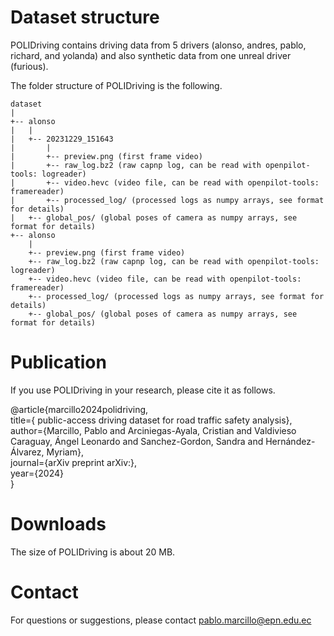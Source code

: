 # Dataset structure

POLIDriving contains driving data from 5 drivers (alonso, andres, pablo, richard, and yolanda) and also synthetic data from one unreal driver (furious).  

The folder structure of POLIDriving is the following.

```
dataset
|
+-- alonso
|   |
|   +-- 20231229_151643
|       |
|       +-- preview.png (first frame video)
|       +-- raw_log.bz2 (raw capnp log, can be read with openpilot-tools: logreader)
|       +-- video.hevc (video file, can be read with openpilot-tools: framereader)
|       +-- processed_log/ (processed logs as numpy arrays, see format for details)
|   +-- global_pos/ (global poses of camera as numpy arrays, see format for details)
+-- alonso
    |
    +-- preview.png (first frame video)
    +-- raw_log.bz2 (raw capnp log, can be read with openpilot-tools: logreader)
    +-- video.hevc (video file, can be read with openpilot-tools: framereader)
    +-- processed_log/ (processed logs as numpy arrays, see format for details)
    +-- global_pos/ (global poses of camera as numpy arrays, see format for details)

```

# Publication

If you use POLIDriving in your research, please cite it as follows.

@article{marcillo2024polidriving,  
title={ public-access driving dataset for road traffic safety analysis},  
author={Marcillo, Pablo and Arciniegas-Ayala, Cristian and Valdivieso Caraguay, Ángel Leonardo and Sanchez-Gordon, Sandra and Hernández-Álvarez, Myriam},  
journal={arXiv preprint arXiv:},  
year={2024}  
}

# Downloads

The size of POLIDriving is about 20 MB.

# Contact

For questions or suggestions, please contact pablo.marcillo@epn.edu.ec
